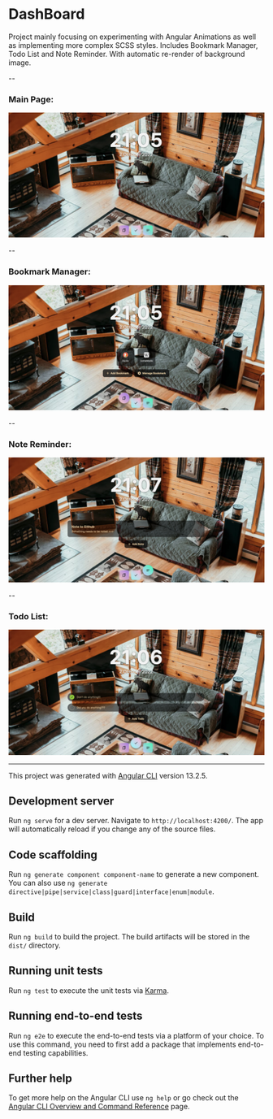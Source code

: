 # DashBoard
Project mainly focusing on experimenting with Angular Animations as well as implementing more complex SCSS styles. Includes Bookmark Manager, Todo List and Note Reminder. With automatic re-render of background image.

--

### Main Page:
<img src="Main-Page.png"/>

--

### Bookmark Manager:
<img src="Bookmark-Manager.png"/>

--

### Note Reminder:
<img src="Note-Reminder.png"/>

--

### Todo List:
<img src="Todo-List.png"/>


---

This project was generated with [Angular CLI](https://github.com/angular/angular-cli) version 13.2.5.

## Development server

Run `ng serve` for a dev server. Navigate to `http://localhost:4200/`. The app will automatically reload if you change any of the source files.

## Code scaffolding

Run `ng generate component component-name` to generate a new component. You can also use `ng generate directive|pipe|service|class|guard|interface|enum|module`.

## Build

Run `ng build` to build the project. The build artifacts will be stored in the `dist/` directory.

## Running unit tests

Run `ng test` to execute the unit tests via [Karma](https://karma-runner.github.io).

## Running end-to-end tests

Run `ng e2e` to execute the end-to-end tests via a platform of your choice. To use this command, you need to first add a package that implements end-to-end testing capabilities.

## Further help

To get more help on the Angular CLI use `ng help` or go check out the [Angular CLI Overview and Command Reference](https://angular.io/cli) page.
